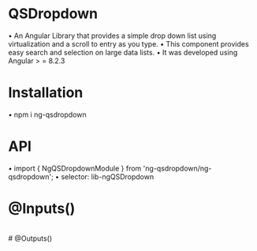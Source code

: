 # QSDropdown
•	An Angular Library that provides a simple drop down list using virtualization and a scroll to entry as you type.
•	This component provides easy search and selection on large data lists.
•	It was developed using Angular > = 8.2.3

# Installation
•	npm i ng-qsdropdown

# API
•	import { NgQSDropdownModule } from 'ng-qsdropdown/ng-qsdropdown';
•	selector:  lib-ngQSDropdown

# @Inputs()

<table>
 </table>
# @Outputs()

<table>
 </table>
